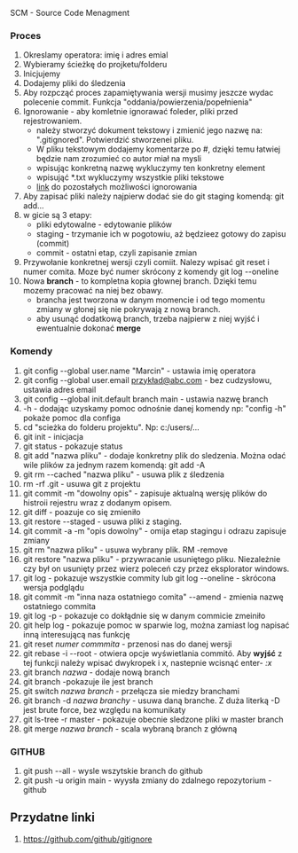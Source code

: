 SCM - Source Code Menagment 
### Proces
1. Okreslamy operatora: imię i adres emial
2. Wybieramy ścieżkę do projketu/folderu
3. Inicjujemy
4. Dodajemy pliki do śledzenia
5. Aby rozpcząć proces zapamiętywania wersji musimy jeszcze wydac polecenie commit. Funkcja "oddania/powierzenia/popełnienia"
6. Ignorowanie - aby komletnie ignorawać foleder, pliki przed rejestrowaniem.
    + należy stworzyć dokument tekstowy i zmienić jego nazwę na: ".gitignored". Potwierdzić stworzenei pliku.
    + W pliku tekstowym dodajemy komentarze po #, dzięki temu łatwiej będzie nam zrozumieć co autor miał na mysli
    + wpisując konkretną nazwę wykluczymy ten konkretny element
    + wpisująć *.txt wykluczymy wszystkie pliki tekstowe
    + [link](https://github.com/github/gitignore) do pozostałych możliwości ignorowania
7. Aby zapisać pliki należy najpierw dodać sie do git staging komendą: git add...
8. w gicie są 3 etapy:
    + pliki edytowalne - edytowanie plików
    + staging - trzymanie ich w pogotowiu, aż będzieez gotowy do zapisu (commit)
    + commit - ostatni etap, czyli zapisanie zmian
9. Przywołanie konkretnej wersji czyli comiit. Nalezy wpisać git reset i numer comita. Moze być numer skrócony z komendy git log --oneline
10. Nowa **branch** - to kompletna kopia głownej branch. Dzięki temu mozemy pracować na niej bez obawy.
    + brancha jest tworzona w danym momencie i od tego momentu zmiany w głonej się nie pokrywają z nową branch. 
    + aby usunąć dodatkową branch, trzeba najpierw z niej wyjść i ewentualnie dokonać **merge** 



### Komendy 
1. git config --global user.name "Marcin" - ustawia imię operatora
2. git config --global user.email przykład@abc.com - bez cudzysłowu, ustawia adres email
3. git config --global init.default branch main  - ustawia nazwę branch
4. -h   - dodając uzyskamy pomoc odnośnie danej komendy np: "config -h" pokaże pomoc dla configa 
5. cd "scieżka do folderu projektu". Np: c:/users/...
6. git init - inicjacja
7. git status - pokazuje status 
8. git add "nazwa pliku" - dodaje konkretny plik do sledzenia. Można odać wile plików za jednym razem komendą: git add -A
9. git rm --cached "nazwa pliku" - usuwa plik z śledzenia
10. rm -rf .git  - usuwa git z projektu
11. git commit -m "dowolny opis" - zapisuje aktualną wersję plików do histroii rejestru wraz z dodanym opisem. 
12. git diff - poazuje co się zmieniło
13. git restore --staged - usuwa pliki z staging. 
14. git commit -a -m "opis dowolny" - omija etap stagingu i odrazu zapisuje zmiany
15. git rm "nazwa pliku" - usuwa wybrany plik. RM -remove
16. git restore "nazwa pliku" - przywracanie usuniętego pliku. Niezależnie czy był on usunięty przez wierz poleceń czy przez eksplorator windows. 
17. git log - pokazuje wszystkie commity lub git log --oneline - skrócona wersja podglądu
18. git commit -m "inna naza ostatniego comita" --amend  - zmienia nazwę ostatniego commita
19. git log -p - pokazuje co dokłądnie się w danym commicie zmeiniło
20. git help log - pokazuje pomoc w sparwie log, można zamiast log napisać inną interesującą nas funkcję
21. git reset *numer commmita* - przenosi nas do danej wersji
22. git rebase -i --root - otwiera opcje wyświetlania commitó. Aby **wyjść** z tej funkcji należy wpisać dwykropek i x, nastepnie wcisnąć enter- *:x*
23. git branch *nazwa* - dodaje nową branch
24. git branch -pokazuje ile jest branch
25. git switch *nazwa branch* - przełącza sie miedzy branchami
26. git branch -d *nazwa branchy* - usuwa daną branche. Z duża literką -D jest brute force, bez względu na komunikaty
26. git ls-tree -r master - pokazuje obecnie sledzone pliki w master branch
27. git merge *nazwa branch* - scala wybraną branch z główną

### GITHUB
1. git push --all - wysle wszytskie branch do github
2. git push -u origin main - wyysła zmiany do zdalnego repozytorium -github

## Przydatne linki
1. https://github.com/github/gitignore
